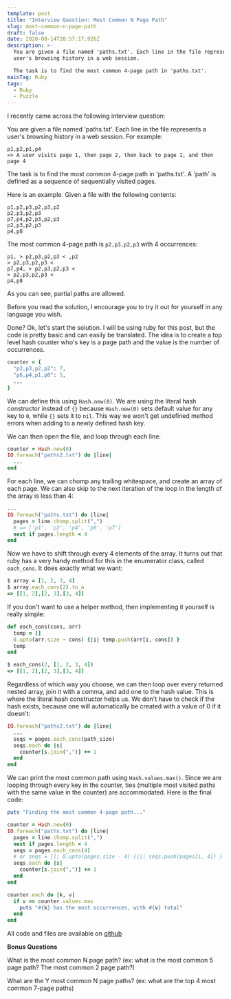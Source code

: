 ```yaml
---
template: post
title: "Interview Question: Most Common N Page Path"
slug: most-common-n-page-path
draft: false
date: 2020-08-14T20:57:17.926Z
description: >-
  You are given a file named 'paths.txt'. Each line in the file represents a
  user's browsing history in a web session.

  The task is to find the most common 4-page path in 'paths.txt'.
mainTag: Ruby
tags:
  - Ruby
  - Puzzle
---
```

I recently came across the following interview question:

You are given a file named 'paths.txt'. Each line in the file represents a user's browsing history in a web session. For example:

```
p1,p2,p1,p4 
=> A user visits page 1, then page 2, then back to page 1, and then page 4
```

The task is to find the most common 4-page path in 'paths.txt'. A 'path' is defined as a sequence of sequentially visited pages.

Here is an example. Given a file with the following contents:

```
p1,p2,p3,p2,p3,p2
p2,p3,p2,p3
p7,p4,p2,p3,p2,p3
p2,p3,p2,p3
p4,p8
```

The most common 4-page path is `p2,p3,p2,p3` with 4 occurrences:

```
p1, > p2,p3,p2,p3 < ,p2
> p2,p3,p2,p3 <
p7,p4, > p2,p3,p2,p3 <
> p2,p3,p2,p3 <
p4,p8
```


As you can see, partial paths are allowed.

Before you read the solution, I encourage you to try it out for yourself in any language you wish.

Done? Ok, let's start the solution. I will be using ruby for this post, but the code is pretty basic and can easily be translated. The idea is to create a top level hash counter who's key is a page path and the value is the number of occurrences.

```ruby
counter = {
  "p2,p3,p2,p2": 7,
  "p6,p4,p1,p8": 5,
  ...
}
```

We can define this using `Hash.new(0)`. We are using the literal hash constructor instead of `{}` because `Hash.new(0)` sets default value for any key to `0`, while `{}` sets it to `nil`. This way we won't get undefined method errors when adding to a newly defined hash key.

We can then open the file, and loop through each line:

```ruby
counter = Hash.new(0)
IO.foreach("paths2.txt") do |line|
  ...
end
```

For each line, we can chomp any trailing whitespace, and create an array of each page. We can also skip to the next iteration of the loop in the length of the array is less than 4:

```ruby
...
IO.foreach("paths.txt") do |line|
  pages = line.chomp.split(",")
  # => ['p1', 'p2', 'p4', 'p6', 'p7']
  next if pages.length < 4
end
```

Now we have to shift through every 4 elements of the array. It turns out that ruby has a very handy method for this in the enumerator class, called `each_cons`. It does exactly what we want:

```ruby
$ array = [1, 2, 3, 4]
$ array.each_cons(2).to_a
=> [[1, 2],[2, 3],[3, 4]]
```

If you don't want to use a helper method, then implementing it yourself is really simple:

```ruby
def each_cons(cons, arr)
  temp = []
  0.upto(arr.size - cons) {|i| temp.push(arr[i, cons]) }
  temp
end

$ each_cons(2, [1, 2, 3, 4])
=> [[1, 2],[2, 3],[3, 4]]
```

Regardless of which way you choose, we can then loop over every returned nested array, join it with a comma, and add one to the hash value. This is where the literal hash constructor helps us. We don't have to check if the hash exists, because one will automatically be created with a value of 0 if it doesn't:

```ruby
IO.foreach("paths2.txt") do |line|
  ...
  seqs = pages.each_cons(path_size)
  seqs.each do |s| 
    counter[s.join(",")] += 1
  end
end
```

We can print the most common path using `Hash.values.max()`. Since we are looping through every key in the counter, ties (multiple most visited paths with the same value in the counter) are accommodated. Here is the final code:

```ruby
puts "Finding the most common 4-page path..."

counter = Hash.new(0)
IO.foreach("paths.txt") do |line|
  pages = line.chomp.split(",")
  next if pages.length < 4
  seqs = pages.each_cons(4)
  # or seqs = []; 0.upto(pages.size - 4) {|i| seqs.push(pages[i, 4]) }
  seqs.each do |s| 
    counter[s.join(",")] += 1
  end
end

counter.each do |k, v|
  if v == counter.values.max
    puts "#{k} has the most occurrences, with #{v} total"
  end
end
```

All code and files are available on [github](https://gist.github.com/ibraheemdev/60e8b7b00f0cfaab5b9efb0246736f7c)

**Bonus Questions**

What is the most common N page path? (ex: what is the most common 5 page path? The most common 2 page path?)

What are the Y most common N page paths? (ex: what are the top 4 most common 7-page paths)
